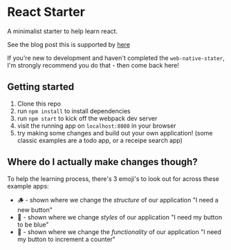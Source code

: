 # React Starter
A minimalist starter to help learn react.

See the blog post this is supported by [here](https://blog.gait.dev/an-opinionated-guide-to-learning-web-development)

If you're new to development and haven't completed the `web-native-stater`, I'm strongly recommend you do that - then come back here!

## Getting started

1. Clone this repo
2. run `npm install` to install dependencies
3. run `npm start` to kick off the webpack dev server
4. visit the running app on `localhost:8080` in your browser
5. try making some changes and build out your own application! (some classic examples are a todo app, or a receipe search app)

## Where do I actually make changes though?
To help the learning process, there's 3 emoji's to look out for across these example apps:

- 🪵 - shown where we change the _structure_ of our application "I need a new button"
- 🎨 - shown where we change _styles_ of our application "I need my button to be blue"
- 🤖 - shown where we change the _functionality_ of our application "I need my button to increment a counter"
